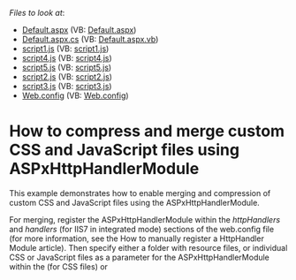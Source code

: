 <!-- default file list -->
*Files to look at*:

* [Default.aspx](./CS/WebSite/Default.aspx) (VB: [Default.aspx](./VB/WebSite/Default.aspx))
* [Default.aspx.cs](./CS/WebSite/Default.aspx.cs) (VB: [Default.aspx.vb](./VB/WebSite/Default.aspx.vb))
* [script1.js](./CS/WebSite/script1.js) (VB: [script1.js](./VB/WebSite/script1.js))
* [script4.js](./CS/WebSite/script4.js) (VB: [script4.js](./VB/WebSite/script4.js))
* [script5.js](./CS/WebSite/script5.js) (VB: [script5.js](./VB/WebSite/script5.js))
* [script2.js](./CS/WebSite/Scripts/script2.js) (VB: [script2.js](./VB/WebSite/Scripts/script2.js))
* [script3.js](./CS/WebSite/Scripts/script3.js) (VB: [script3.js](./VB/WebSite/Scripts/script3.js))
* [Web.config](./CS/WebSite/Web.config) (VB: [Web.config](./VB/WebSite/Web.config))
<!-- default file list end -->
# How to compress and merge custom CSS and JavaScript files using ASPxHttpHandlerModule


<p>This example demonstrates how to enable merging and compression of custom CSS and JavaScript files using the ASPxHttpHandlerModule.</p><p>For merging, register the ASPxHttpHandlerModule within the <i>httpHandlers</i> and <i>handlers</i> (for IIS7 in integrated mode) sections of the web.config file (for more information, see the How to manually register a HttpHandler Module article). Then specify either a folder with resource files, or individual CSS or JavaScript files as a parameter for the  ASPxHttpHandlerModule within the <link> (for CSS files) or <script> (for JavaScript files) tag. </p><p>If a folder is specified as a parameter, resource files are initially merged and then compressed. Such merging causes a page to load faster. Linking individual resource files is useful only for compressing the specified CSS and JScript files.</p><p><strong>See also:</strong><br />
<a href="https://www.devexpress.com/Support/Center/p/E1788">How to compress and merge custom CSS and Script files</a></p>


<h3>Description</h3>

<p>The <strong>jsfileset</strong> parameter provides an ability to merge and compress js-files in the order of their specification. Files should be separated by a semicolon (;).</p>

<br/>


